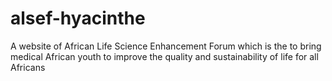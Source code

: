 # alsef-hyacinthe
A website of African Life Science Enhancement Forum which is the to bring medical African youth to improve the quality and sustainability of life for all Africans
